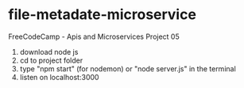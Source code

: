 # file-metadate-microservice
FreeCodeCamp - Apis and Microservices Project 05 

1. download node js
2. cd to project folder
3. type "npm start" (for nodemon) or "node server.js" in the terminal
3. listen on localhost:3000
